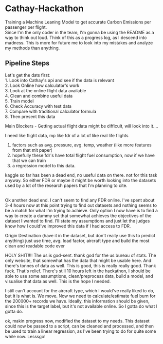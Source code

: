 # Cathay-Hackathon
Training a Machine Leaning Model to get accurate Carbon Emissions per passenger per flight. <br> 
Since I'm the only coder in the team, I'm gonna be using the README as a way to think out loud.
Think of this as a progress log, as I descend into madness. This is more for future me to look 
into my mistakes and analyze my methods than anything. 

## Pipeline Steps
Let's get the dats first: <br>
    1. Look into Cathay's api and see if the data is relevant <br> 
    2. Look Online how calculator's work <br> 
    3. Look at the online flight data available <br> 
    4. Clean and combine useful data <br> 
    5. Train model <br> 
    6. Check Accuracy with test data <br> 
    7. Compare with traditional calculator formula <br> 
    8. Then present this data <br>  
    
Main Blockers - Getting actual flight data might be difficult, will look into it....

I need like flight data, mp like fdr of a lot of like real life flights 
1. factors such as avg. pressure, avg. temp, weather (like more features from that mit paper) 
2. hopefully these fdr's have total flight fuel consumption, now if we have that we can train 
3. a regression model to this data. 

kaggle so far has been a dead end, no useful data on there. not for this task anyway. So either 
FDR or maybe it might be worth looking into the datasets used by a lot of the research papers
that I'm planning to cite. <br> <br>

Ok another dead end. I can't seem to find any FDR online. I've spent about 3-4 hours now at this point 
trying to find out datasets and nothing seems to be a match for what I'm trying to achieve.
Only option I now have is to find a way to create a dummy set that somewhat achieves the objectives of 
the dataset I wanted to find. I'll state my assumptions and just let the judges know how I could've 
improved this data if I had access to FDR. 


Origin Destination (have it in the dataset, but don't really 
use this to predict anything) 
just use time, avg. load factor, aircraft type and build the 
most clean and readable code ever

HOLY SHIT!!!! 
The us is god-sent. thank god for the us bureau of stats. The only website, that 
somewhat has the data that might be usable here. And there's tonnes of data as well. 
This is good, this is really really good. Thank fuck. That's relief. There's still 10
hours left in the hackathon, I should be able to use some assumptions, clean/preprocess
data, build a model, and visualise that data as well. This is the hope I needed. 

I still can't account for the aircraft type, which I would've really liked to do, but it 
is what is. We move. Now we need to calculate/estimate fuel burn for the 200000+ records
we have. Ideally, this information should be given, since this is the target label, but 
it's not available online. So I gotta do what I gotta do. 

ok, makin progress now, modified the dataset to my needs. This dataset could now be passed 
to a script, can be cleaned and processed, and then be used to train a linear regression, 
as I've been trying to do for quite some while now. Lesssgo! 
